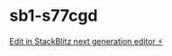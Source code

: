 # sb1-s77cgd

[Edit in StackBlitz next generation editor ⚡️](https://stackblitz.com/~/github.com/rk-dhanekula/sb1-s77cgd)